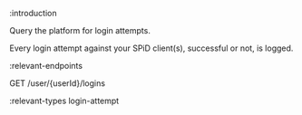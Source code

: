 :introduction

Query the platform for login attempts.

Every login attempt against your SPiD client(s), successful or not, is
logged.

:relevant-endpoints

GET /user/{userId}/logins

:relevant-types login-attempt
